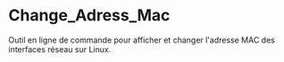 # Change_Adress_Mac
Outil en ligne de commande pour afficher et changer l'adresse MAC des interfaces réseau sur Linux.
